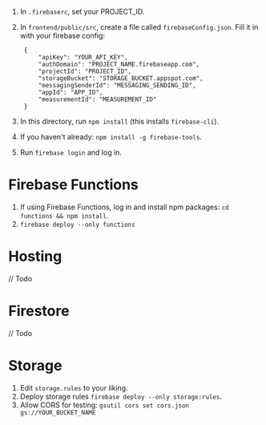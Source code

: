 1. In `.firebaserc`, set your PROJECT_ID.
2. In `frontend/public/src`, create a file called `firebaseConfig.json`. Fill it in with your firebase config:

        {
            "apiKey": "YOUR_API_KEY",
            "authDomain": "PROJECT_NAME.firebaseapp.com",
            "projectId": "PROJECT_ID",
            "storageBucket": "STORAGE_BUCKET.appspot.com",
            "messagingSenderId": "MESSAGING_SENDING_ID",
            "appId": "APP_ID",
            "measurementId": "MEASUREMENT_ID"
        }
3. In this directory, run `npm install` (this installs `firebase-cli`).
4. If you haven't already: `npm install -g firebase-tools`.
5. Run `firebase login` and log in.

# Firebase Functions
1. If using Firebase Functions, log in and install npm packages: `cd functions && npm install`.
2. `firebase deploy --only functions`

# Hosting
// Todo

# Firestore
// Todo

# Storage
1. Edit `storage.rules` to your liking.
2. Deploy storage rules `firebase deploy --only storage:rules`.
3. Allow CORS for testing: `gsutil cors set cors.json gs://YOUR_BUCKET_NAME`

